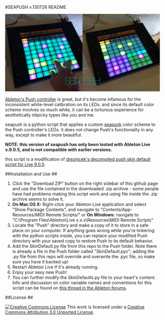 #SEAPUSH v.130726 README

![](https://github.com/mrk/seapush/blob/master/seapush.png?raw=true)

 [Ableton's Push controller](https://www.ableton.com/push/) is great, but it's become infamous for the inconsistent white-level calibration on its LEDs.  and since its default color scheme involves so much white, it can be a torturous experience for aesthetically nitpicky types like you and me.

seapush is a python script that applies a custom [seapunk](http://images.google.com/images?q=seapunk) color scheme to the Push controller's LEDs.  it does not change Push's functionality in any way, except to make it more beautiful.

**NOTE: this version of seapush has only been tested with Ableton Live v.9.0.5, and is not compatible with earlier versions.**

this script is a modification of [dreznicek's decompiled push skin default script for Live 9.0.5](https://github.com/dreznicek/AbletonLive9_SkinDefault/tree/9.0.5).


##Installation and Use ##

1. Click the "Download ZIP" button on the right sidebar of this github page and use the file contained in the downloaded .zip archive - some people have had problems making this script work and using file inside the .zip archive seems to solve it.
2.  **On Mac OS X:** Right-click your Ableton Live application and select "Show Package Contents", and navigate to "Contents/App-Resources/MIDI Remote Scripts/" or **On Windows:** navigate to "C:\Program Files\Ableton\Live x.x.x\Resources\MIDI Remote Scripts"
2. Locate the "Push" directory and make a copy of it to store in a safe place on your computer.  If anything goes wrong while you're tinkering with the python scripts inside, you can replace your modified Push directory with your saved copy to restore Push to its default behavior.
3. Add the SkinDefault.py file from this repo to the Push folder.  Note there is already a file in the Push folder called "SkinDefault.pyc"; adding the .py file from this repo will override and overwrite the .pyc file, so make sure you have it backed up!
4. Restart Ableton Live if it's already running.
5. Enjoy your sexy new Push!
6. You can further modify the SkinDefaults.py file to your heart's content.  Info and discussion on color variable names and conventions for this script can be found on [this thread in the Ableton forums](https://forum.ableton.com/viewtopic.php?f=55&t=192043).

##License ##

[![Creative Commons License](http://i.creativecommons.org/l/by/3.0/88x31.png)](http://creativecommons.org/licenses/by/3.0/)
This work is licensed under a [Creative Commons Attribution 3.0 Unported License](http://creativecommons.org/licenses/by/3.0/).
